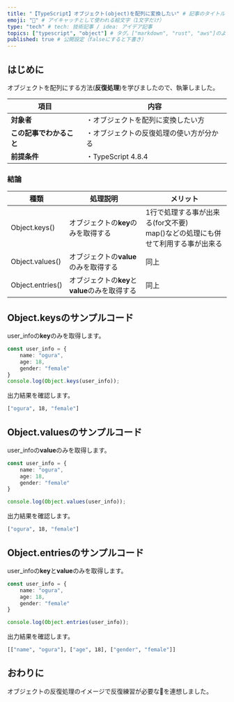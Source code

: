 ```yaml
---
title: "【TypeScript】オブジェクト(object)を配列に変換したい" # 記事のタイトル
emoji: "🤹" # アイキャッチとして使われる絵文字（1文字だけ）
type: "tech" # tech: 技術記事 / idea: アイデア記事
topics: ["typescript", "object"] # タグ。["markdown", "rust", "aws"]のように指定する
published: true # 公開設定（falseにすると下書き）
---
```

## はじめに
オブジェクトを配列にする方法(**反復処理**)を学びましたので、執筆しました。

|  項目  | 内容  |
| ---- | ---- |
|  **対象者**  |  ・オブジェクトを配列に変換したい方  |
|  **この記事でわかること**  |  ・オブジェクトの反復処理の使い方が分かる  |
|  **前提条件**  |  ・TypeScript 4.8.4 |

### 結論
|  種類  |  処理説明  |  メリット  |
| ---- | ---- | ---- |
|  Object.keys()  |  オブジェクトの**key**のみを取得する  |  1行で処理する事が出来る(for文不要)<br>map()などの処理にも併せて利用する事が出来る  |
|  Object.values()  |  オブジェクトの**value**のみを取得する  |  同上  |
|  Object.entries()  |  オブジェクトの**key**と**value**のみを取得する  |  同上  |

## Object.keysのサンプルコード
user_infoの**key**のみを取得します。
```typescript
const user_info = {
    name: "ogura",
    age: 18,
    gender: "female"
}
console.log(Object.keys(user_info));
```
出力結果を確認します。
```bash
["ogura", 18, "female"] 
```

## Object.valuesのサンプルコード
user_infoの**value**のみを取得します。
```typescript
const user_info = {
    name: "ogura",
    age: 18,
    gender: "female"
}

console.log(Object.values(user_info));
```
出力結果を確認します。
```bash
["ogura", 18, "female"] 
```
## Object.entriesのサンプルコード
user_infoの**key**と**value**のみを取得します。
```typescript
const user_info = {
    name: "ogura",
    age: 18,
    gender: "female"
}

console.log(Object.entries(user_info));
```
出力結果を確認します。
```bash
[["name", "ogura"], ["age", 18], ["gender", "female"]] 
```

## おわりに
オブジェクトの反復処理のイメージで反復練習が必要な🤹を連想しました。

